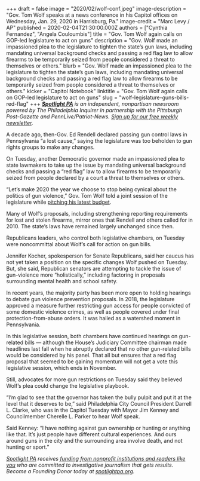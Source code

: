 +++
draft = false
image = "2020/02/wolf-conf.jpeg"
image-description = "Gov. Tom Wolf speaks at a news conference in his Capitol offices on Wednesday, Jan. 29, 2020 in Harrisburg, Pa."
image-credit = "Marc Levy / AP"
published = 2020-02-04T21:30:00.000Z
authors = ["Cynthia Fernandez", "Angela Couloumbis"]
title = "Gov. Tom Wolf again calls on GOP-led legislature to act on guns"
description = "Gov. Wolf made an impassioned plea to the legislature to tighten the state’s gun laws, including mandating universal background checks and passing a red flag law to allow firearms to be temporarily seized from people considered a threat to themselves or others."
blurb = "Gov. Wolf made an impassioned plea to the legislature to tighten the state’s gun laws, including mandating universal background checks and passing a red flag law to allow firearms to be temporarily seized from people considered a threat to themselves or others."
kicker = "Capitol Notebook"
linktitle = "Gov. Tom Wolf again calls on GOP-led legislature to act on guns"
slug = "wolf-legislature-guns-bills-red-flag"
+++
<a href="https://www.spotlightpa.org/"><i><b>Spotlight PA</b></i></a><i> is an independent, nonpartisan newsroom powered by The Philadelphia Inquirer in partnership with the Pittsburgh Post-Gazette and PennLive/Patriot-News. </i><a href="https://www.spotlightpa.org/" ><i>Sign up for our free weekly newsletter</i></a><i>.</i>

A decade ago, then-Gov. Ed Rendell declared passing gun control laws in Pennsylvania “a lost cause,” saying the legislature was too beholden to gun rights groups to make any changes.

On Tuesday, another Democratic governor made an impassioned plea to state lawmakers to take up the issue by mandating universal background checks and passing a “red flag” law to allow firearms to be temporarily seized from people declared by a court a threat to themselves or others.

“Let’s make 2020 the year we choose to stop being cynical about the politics of gun violence,” Gov. Tom Wolf told a joint session of the legislature while <a href="https://www.inquirer.com/politics/pennsylvania/spl/pennsylvania-governor-tom-wolf-budget-address-20200204.html" >pitching his latest budget</a>.

Many of Wolf’s proposals, including strengthening reporting requirements for lost and stolen firearms, mirror ones that Rendell and others called for in 2010. The state’s laws have remained largely unchanged since then.

Republicans leaders, who control both legislative chambers, on Tuesday were noncommittal about Wolf’s call for action on gun bills.

Jennifer Kocher, spokesperson for Senate Republicans, said her caucus has not yet taken a position on the specific changes Wolf pushed on Tuesday. But, she said, Republican senators are attempting to tackle the issue of gun-violence more “holistically,” including factoring in proposals surrounding mental health and school safety.

In recent years, the majority party has been more open to holding hearings to debate gun violence prevention proposals. In 2018, the legislature approved a measure further restricting gun access for people convicted of some domestic violence crimes, as well as people covered under final protection-from-abuse orders. It was hailed as a watershed moment in Pennsylvania.

In this legislative session, both chambers have continued hearings on gun-related bills — although the House’s Judiciary Committee chairman made headlines last fall when he abruptly declared that no other gun-related bills would be considered by his panel. That all but ensures that a red flag proposal that seemed to be gaining momentum will not get a vote this legislative session, which ends in November.

Still, advocates for more gun restrictions on Tuesday said they believed Wolf’s plea could change the legislative playbook.

“I’m glad to see that the governor has taken the bully pulpit and put it at the level that it deserves to be,” said Philadelphia City Council President Darrell L. Clarke, who was in the Capitol Tuesday with Mayor Jim Kenney and Councilmember Cherelle L. Parker to hear Wolf speak.

Said Kenney: “I have nothing against gun ownership or hunting or anything like that. It’s just people have different cultural experiences. And ours around guns in the city and the surrounding area involve death, and not hunting or sport.”

<a href="https://www.spotlightpa.org/"><i>Spotlight PA</i></a><i> receives </i><a href="https://www.spotlightpa.org/support"><i>funding from nonprofit institutions and readers like you</i></a><i> who are committed to investigative journalism that gets results. Become a Founding Donor today at </i><a href="https://www.spotlightpa.org/"><i>spotlightpa.org</i></a><i>.</i>
